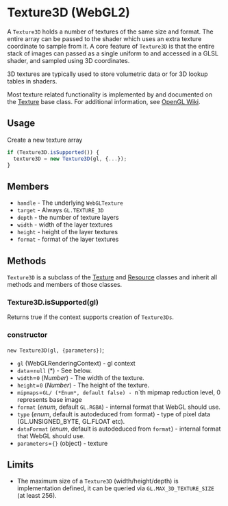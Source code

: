 # Texture3D (WebGL2)

A `Texture3D` holds a number of textures of the same size and format. The entire array can be passed to the shader which uses an extra texture coordinate to sample from it. A core feature of `Texture3D` is that the entire stack of images can passed as a single uniform to and accessed in a GLSL shader, and sampled using 3D coordinates.

3D textures are typically used to store volumetric data or for 3D lookup tables in shaders.

Most texture related functionality is implemented by and documented on the [Texture](/docs/api-reference/webgl/texture.md) base class. For additional information, see [OpenGL Wiki](https://www.khronos.org/opengl/wiki/Texture).


## Usage

Create a new texture array
```js
if (Texture3D.isSupported()) {
  texture3D = new Texture3D(gl, {...});
}
```


## Members

* `handle` - The underlying `WebGLTexture`
* `target` - Always `GL.TEXTURE_3D`
* `depth` - the number of texture layers
* `width` - width of the layer textures
* `height` - height of the layer textures
* `format` - format of the layer textures


## Methods

`Texture3D` is a subclass of the [Texture](texture.md) and [Resource](resource.md) classes and inherit all methods and members of those classes.


### Texture3D.isSupported(gl)

Returns true if the context supports creation of `Texture3Ds`.


### constructor

`new Texture3D(gl, {parameters})`;

* `gl` (WebGLRenderingContext) - gl context
* `data`=`null` (*) - See below.
* `width`=`0` (*Number*) - The width of the texture.
* `height`=`0` (*Number*) - The height of the texture.
* `mipmaps`=`GL/ (*Enum*, default false) - `n`th mipmap reduction level, 0 represents base image
* `format` (*enum*, default `GL.RGBA`) - internal format that WebGL should use.
* `type` (*enum*, default is autodeduced from format) - type of pixel data (GL.UNSIGNED_BYTE, GL.FLOAT etc).
* `dataFormat` (*enum*, default is autodeduced from `format`) - internal format that WebGL should use.
* `parameters`=`{}` (object) - texture


## Limits

* The maximum size of a `Texture3D` (width/height/depth) is implementation defined, it can be queried via `GL.MAX_3D_TEXTURE_SIZE` (at least 256).
